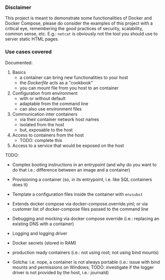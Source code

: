 ### Disclaimer

This project is meant to demonstrate some functionalities of Docker and Docker Compose,
please do consider the examples of this project with a critical eye, remembering the good practices
of security, scalability, common sense, etc. E.g.: `netcat` is obviously not the tool you should use
to server static HTML pages.

### Use cases covered

Documented:
1. Basics
   * a container can bring new functionalities to your host
   * the _Dockerfile_ acts as a "cookbook"
   * you can mount file from you host to an container
2. Configuration from environment
   * with or without default
   * adaptable from the command line
   * can also use environment files
3. Communication inter containers
   * via their container network host names
   * isolated from the host
   * but, exposable to the host
4. Access to containers from the host
   * TODO: complete this
5. Access to a service that would be exposed on the host

TODO:

* Complex booting instructions in an entrypoint (and why do you want to do that i.e.: difference between an image and a container)
* Provisioning a container (so, in its entrypoint, i.e. like SQL containers does it)
* Template a configuration files inside the container with `envsubst`
* Extends docker compose via docker-compose.override.yml; or via customer list of docker-compose files passed to the command line
* Debugging and mocking via docker compose override (i.e.: replacing an existing DNS with a container)
* Logging and logging driver
* Docker secrets (stored in RAM)
* production ready containers (i.e.: not using root; not using bind mounts)

* Gotcha: i.e. nope, a container is not always portable (i.e.: issue with bind mounts and permissions on Windows; TODO: investigate if the logger driver is not provided by the host, i.e.: journald)